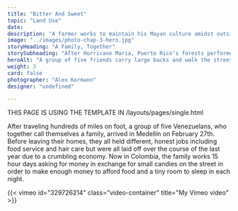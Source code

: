 ```yaml
---
title: "Bitter And Sweet"
topic: "Land Use"
date:
description: "A farmer works to maintain his Mayan culture amidst outside pressure"
image: "../images/photo-chap-3-hero.jpg"
storyHeading: "A Family, Together"
storySubheading: "After Hurricane Maria, Puerto Rico’s forests performed incredible feats of recovery, using strategies fine-tuned by centuries of adaptation to hurricane cycles. Researchers and farmers are watching these systems to learn how people can follow suit."
heroAlt: "A group of five friends carry large backs and walk the streets at night to find a place to stay."
weight: 3
card: false
photographer: "Alex Kormann"
designer: "undefined"

---
```


THIS PAGE IS USING THE TEMPLATE IN
/layouts/pages/single.html

After traveling hundreds of miles on foot, a group of five Venezuelans, who together call themselves a family, arrived in Medellín on February 27th. Before leaving their homes, they all held different, honest jobs including food service and hair care but were all laid off over the course of the last year due to a crumbling economy. Now in Colombia, the family works 15 hour days asking for money in exchange for small candies on the street in order to make enough money to afford food and a tiny room to sleep in each night.

{{< vimeo id="329726214" class="video-container" title="My Vimeo video" >}}
